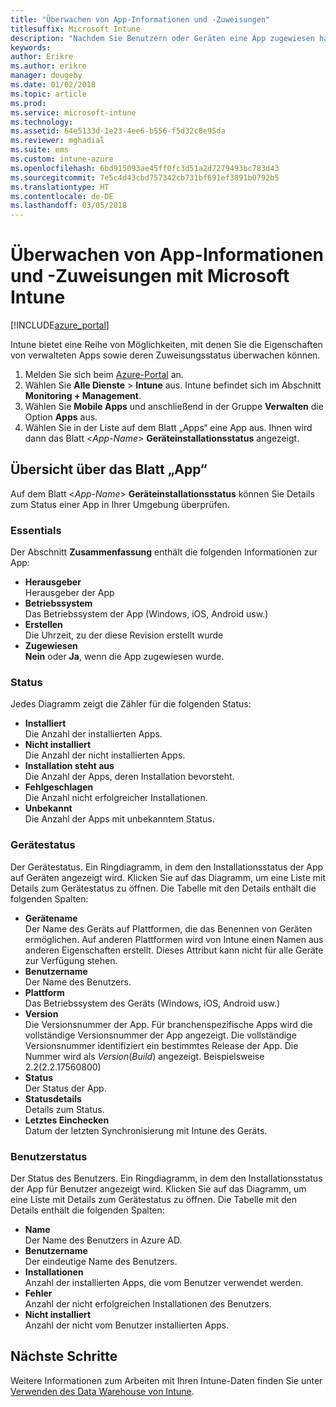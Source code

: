 ```yaml
---
title: "Überwachen von App-Informationen und -Zuweisungen"
titlesuffix: Microsoft Intune
description: "Nachdem Sie Benutzern oder Geräten eine App zugewiesen haben, können Sie mithilfe dieser Informationen den Status der App überwachen."
keywords: 
author: Erikre
ms.author: erikre
manager: dougeby
ms.date: 01/02/2018
ms.topic: article
ms.prod: 
ms.service: microsoft-intune
ms.technology: 
ms.assetid: 64e5133d-1e23-4ee6-b556-f5d32c0e95da
ms.reviewer: mghadial
ms.suite: ems
ms.custom: intune-azure
ms.openlocfilehash: 6bd915093ae45ff0fc3d51a2d7279493bc783d43
ms.sourcegitcommit: 7e5c4d43cbd757342cb731bf691ef3891b0792b5
ms.translationtype: HT
ms.contentlocale: de-DE
ms.lasthandoff: 03/05/2018
---
```

# <a name="how-to-monitor-app-information-and-assignments-with-microsoft-intune"></a>Überwachen von App-Informationen und -Zuweisungen mit Microsoft Intune

[!INCLUDE[azure_portal](./includes/azure_portal.md)]

Intune bietet eine Reihe von Möglichkeiten, mit denen Sie die Eigenschaften von verwalteten Apps sowie deren Zuweisungsstatus überwachen können.

1. Melden Sie sich beim [Azure-Portal](https://portal.azure.com) an.
2. Wählen Sie **Alle Dienste** > **Intune** aus. Intune befindet sich im Abschnitt **Monitoring + Management**.
3. Wählen Sie **Mobile Apps** und anschließend in der Gruppe **Verwalten** die Option **Apps** aus.
5. Wählen Sie in der Liste auf dem Blatt „Apps“ eine App aus. Ihnen wird dann das Blatt <*App-Name*> **Geräteinstallationsstatus** angezeigt.

## <a name="app-overview-blade"></a>Übersicht über das Blatt „App“

Auf dem Blatt <*App-Name*> **Geräteinstallationsstatus** können Sie Details zum Status einer App in Ihrer Umgebung überprüfen.

### <a name="essentials"></a>Essentials

Der Abschnitt **Zusammenfassung** enthält die folgenden Informationen zur App:

 - **Herausgeber**  
Herausgeber der App
 - **Betriebssystem**  
Das Betriebssystem der App (Windows, iOS, Android usw.)
 - **Erstellen**  
Die Uhrzeit, zu der diese Revision erstellt wurde
 - **Zugewiesen**  
**Nein** oder **Ja**, wenn die App zugewiesen wurde.

### <a name="status"></a>Status
Jedes Diagramm zeigt die Zähler für die folgenden Status:

 - **Installiert**  
Die Anzahl der installierten Apps.
 - **Nicht installiert**  
Die Anzahl der nicht installierten Apps.
 - **Installation steht aus**  
Die Anzahl der Apps, deren Installation bevorsteht.
 - **Fehlgeschlagen**  
Die Anzahl nicht erfolgreicher Installationen.
 - **Unbekannt**  
Die Anzahl der Apps mit unbekanntem Status.

### <a name="device-status"></a>Gerätestatus

Der Gerätestatus. Ein Ringdiagramm, in dem den Installationsstatus der App auf Geräten angezeigt wird. Klicken Sie auf das Diagramm, um eine Liste mit Details zum Gerätestatus zu öffnen. Die Tabelle mit den Details enthält die folgenden Spalten:

 - **Gerätename**  
Der Name des Geräts auf Plattformen, die das Benennen von Geräten ermöglichen. Auf anderen Plattformen wird von Intune einen Namen aus anderen Eigenschaften erstellt. Dieses Attribut kann nicht für alle Geräte zur Verfügung stehen.
 - **Benutzername**  
Der Name des Benutzers.
 - **Plattform**  
Das Betriebssystem des Geräts (Windows, iOS, Android usw.)
 - **Version**  
Die Versionsnummer der App. Für branchenspezifische Apps wird die vollständige Versionsnummer der App angezeigt. Die vollständige Versionsnummer identifiziert ein bestimmtes Release der App. Die Nummer wird als _Version_(_Build_) angezeigt. Beispielsweise 2.2(2.2.17560800)
 - **Status**  
Der Status der App.
 - **Statusdetails**  
Details zum Status.
 - **Letztes Einchecken**  
Datum der letzten Synchronisierung mit Intune des Geräts.


### <a name="user-status"></a>Benutzerstatus

Der Status des Benutzers. Ein Ringdiagramm, in dem den Installationsstatus der App für Benutzer angezeigt wird. Klicken Sie auf das Diagramm, um eine Liste mit Details zum Gerätestatus zu öffnen. Die Tabelle mit den Details enthält die folgenden Spalten:
 - **Name**  
Der Name des Benutzers in Azure AD.
 - **Benutzername**  
Der eindeutige Name des Benutzers.
 - **Installationen**  
Anzahl der installierten Apps, die vom Benutzer verwendet werden.
 - **Fehler**  
Anzahl der nicht erfolgreichen Installationen des Benutzers.
 - **Nicht installiert**  
Anzahl der nicht vom Benutzer installierten Apps.


## <a name="next-steps"></a>Nächste Schritte

Weitere Informationen zum Arbeiten mit Ihren Intune-Daten finden Sie unter [Verwenden des Data Warehouse von Intune](reports-nav-create-intune-reports.md).
